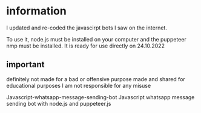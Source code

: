 
# information

 I updated and re-coded the javascirpt bots I saw on the internet.

 To use it, node.js must be installed on your computer and the puppeteer nmp must be installed. It is ready for use directly on 24.10.2022


 ## important

 definitely not made for a bad or offensive purpose made and shared for educational purposes I am not responsible for any misuse



Javascript-whatsapp-message-sending-bot
Javascript whatsapp message sending bot with node.js and puppeteer.js 
